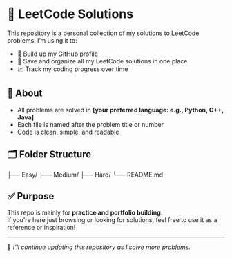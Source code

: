 # 📘 LeetCode Solutions

This repository is a personal collection of my solutions to LeetCode problems. I’m using it to:

- 🧠 Build up my GitHub profile
- 💾 Save and organize all my LeetCode solutions in one place
- 📈 Track my coding progress over time

## 🚀 About

- All problems are solved in **[your preferred language: e.g., Python, C++, Java]**
- Each file is named after the problem title or number
- Code is clean, simple, and readable

## 🗂 Folder Structure
├── Easy/
├── Medium/
├── Hard/
└── README.md

## ✅ Purpose

This repo is mainly for **practice and portfolio building**.  
If you're here just browsing or looking for solutions, feel free to use it as a reference or inspiration!

---

📌 _I'll continue updating this repository as I solve more problems._


